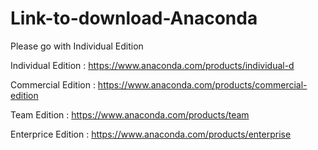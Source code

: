 # Link-to-download-Anaconda

Please go with Individual Edition

Individual Edition : 
        https://www.anaconda.com/products/individual-d
        
Commercial Edition :
        https://www.anaconda.com/products/commercial-edition
        
Team Edition :
        https://www.anaconda.com/products/team
        
Enterprice Edition :
        https://www.anaconda.com/products/enterprise
